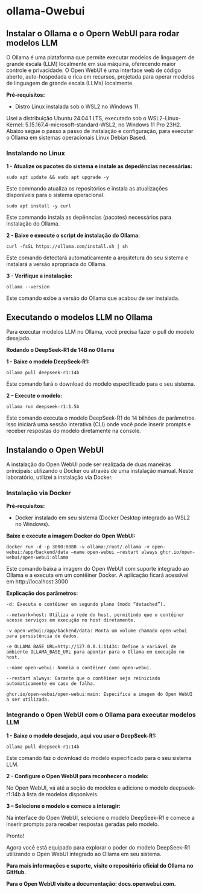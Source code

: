 # ollama-Owebui
## Instalar o Ollama e o Opern WebUI para rodar modelos LLM

O Ollama é uma plataforma que permite executar modelos de linguagem de grande escala (LLM) localmente em sua máquina, oferecendo maior controle e privacidade. O Open WebUI é uma interface web de código aberto, auto-hospedada e rica em recursos, projetada para operar modelos de linguagem de grande escala (LLMs) localmente. 

**Pré-requisitos:**

- Distro Linux instalada sob o WSL2 no Windows 11.

Usei a distribuição Ubuntu 24.04.1 LTS, executado sob o WSL2-Linux-Kernel: 5.15.167.4-microsoft-standard-WSL2, no Windows 11 Pro 23H2.
Abaixo segue o passo a passo de instalação e configuração, para executar o Ollama em sistemas operacionais Linux Debian Based.

### Instalando no Linux

**1 - Atualize os pacotes do sistema e instale as depedências necessárias:**

    sudo apt update && sudo apt upgrade -y
  
Este commando atualiza os repositórios e instala as atualizações disponíveis para o sistema operacional. 

    sudo apt install -y curl 
  
Este commando instala as depênncias (pacotes) necessários para instalação do Ollama.   
 
**2 - Baixe e execute o script de instalação do Ollama:**

    curl -fsSL https://ollama.com/install.sh | sh
  
Este comando detectará automaticamente a arquitetura do seu sistema e instalará a versão apropriada do Ollama.

**3 - Verifique a instalação:**

    ollama --version

Este comando exibe a versão do Ollama que acabou de ser instalada. 

## Executando o modelos LLM no Ollama

Para executar modelos LLM no Ollama, você precisa fazer o pull do modelo desejado.

**Rodando o DeepSeek-R1 de 14B no Ollama**

**1 - Baixe o modelo DeepSeek-R1:**

    ollama pull deepseek-r1:14b
 
Este comando fará o download do modelo especificado para o seu sistema.

**2 – Execute o modelo:**

    ollama run deepseek-r1:1.5b

Este comando executa o modelo DeepSeek-R1 de 14 bilhões de parâmetros.
Isso iniciará uma sessão interativa (CLI) onde você pode inserir prompts e receber respostas do modelo diretamente na console.

## Instalando o Open WebUI

A instalação do Open WebUI pode ser realizada de duas maneiras principais: utilizando o Docker ou através de uma instalação manual. Neste laboratório, utilizei a instalação via Docker. 

### Instalação via Docker

**Pré-requisitos:**

- Docker instalado em seu sistema (Docker Desktop integrado ao WSL2 no Windows).

**Baixe e execute a imagem Docker do Open WebUI:**

    docker run -d -p 3000:8080 -v ollama:/root/.ollama -v open-webui:/app/backend/data –name open-webui –restart always ghcr.io/open-webui/open-webui:ollama

Este comando baixa a imagem do Open WebUI com suporte integrado ao Ollama e a executa em um contêiner Docker. A aplicação ficará acessível em http://localhost:3000

**Explicação dos parâmetros:**

    -d: Executa o contêiner em segundo plano (modo “detached”).

    --network=host: Utiliza a rede do host, permitindo que o contêiner acesse serviços em execução no host diretamente.

    -v open-webui:/app/backend/data: Monta um volume chamado open-webui para persistência de dados.

    -e OLLAMA_BASE_URL=http://127.0.0.1:11434: Define a variável de ambiente OLLAMA_BASE_URL para apontar para o Ollama em execução no host.

    --name open-webui: Nomeia o contêiner como open-webui.

    --restart always: Garante que o contêiner seja reiniciado automaticamente em caso de falha.

    ghcr.io/open-webui/open-webui:main: Especifica a imagem do Open WebUI a ser utilizada.

### Integrando o Open WebUI com o Ollama para executar modelos LLM 

**1 - Baixe o modelo desejado, aqui vou usar o DeepSeek-R1:**

    ollama pull deepseek-r1:14b
 
Este comando faz o download do modelo especificado para o seu sistema LLM.
 
**2 - Configure o Open WebUI para reconhecer o modelo:**

No Open WebUI, vá até a seção de modelos e adicione o modelo deepseek-r1:14b à lista de modelos disponíveis.

**3 – Selecione o modelo e comece a interagir:**

Na interface do Open WebUI, selecione o modelo DeepSeek-R1 e comece a inserir prompts para receber respostas geradas pelo modelo.

Pronto! 

Agora você está equipado para explorar o poder do modelo DeepSeek-R1 utilizando o Open WebUI integrado ao Ollama em seu sistema. 

**Para mais informações e suporte, visite o repositório oficial do Ollama no GitHub.** 

**Para o Open WebUI visite a documentação: docs.openwebui.com.**

